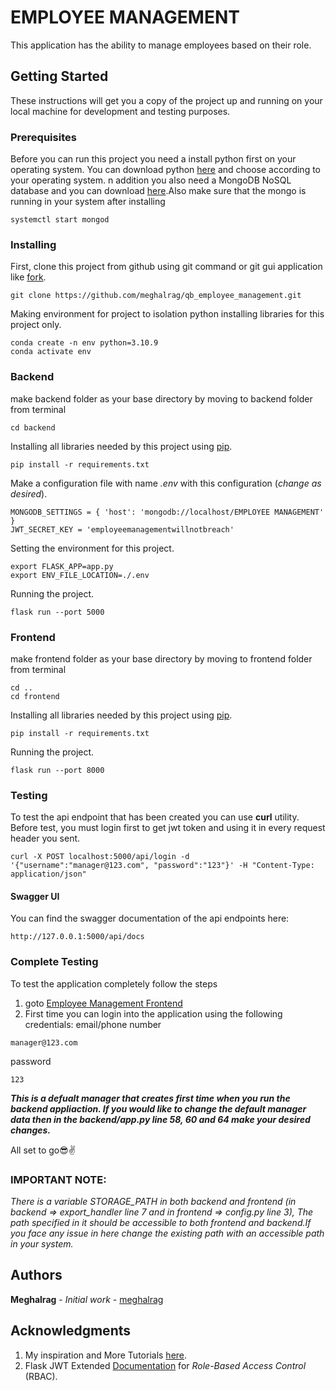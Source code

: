 # EMPLOYEE MANAGEMENT

This application has the ability to manage employees based on their role.


## Getting Started

These instructions will get you a copy of the project up and running on your local machine for development 
and testing purposes.

### Prerequisites
Before you can run this project you need a install python first on your operating system.
You can download python [here](https://www.python.org/downloads/) and choose according to your operating system.
n addition you also need a MongoDB NoSQL database and you can download 
[here](https://www.mongodb.com/download-center/community).Also make sure that the mongo is running in your system after installing

```
systemctl start mongod
```

### Installing

First, clone this project from github using git command or git gui application like [fork](https://github.com/meghalrag/qb_employee_management/fork).
```
git clone https://github.com/meghalrag/qb_employee_management.git
```

Making environment for project to isolation python installing libraries for this project only.
```
conda create -n env python=3.10.9
conda activate env
```

### Backend

make backend folder as your base directory by moving to backend folder from terminal

```
cd backend
```

Installing all libraries needed by this project using [pip](https://pypi.org/project/pip/).
```
pip install -r requirements.txt
```

Make a configuration file with name *.env* with this configuration (_change as desired_).
```
MONGODB_SETTINGS = { 'host': 'mongodb://localhost/EMPLOYEE MANAGEMENT' }
JWT_SECRET_KEY = 'employeemanagementwillnotbreach'
```

Setting the environment for this project.
```
export FLASK_APP=app.py
export ENV_FILE_LOCATION=./.env
``` 

Running the project.
```
flask run --port 5000
```

### Frontend

make frontend folder as your base directory by moving to frontend folder from terminal

```
cd ..
cd frontend
```

Installing all libraries needed by this project using [pip](https://pypi.org/project/pip/).
```
pip install -r requirements.txt
```

Running the project.
```
flask run --port 8000
```

### Testing

To test the api endpoint that has been created you can use **curl** utility. Before test, you must login
first to get jwt token and using it in every request header you sent.

```
curl -X POST localhost:5000/api/login -d '{"username":"manager@123.com", "password":"123"}' -H "Content-Type: application/json"
```

#### Swagger UI

You can find the swagger documentation of the api endpoints here:

```
http://127.0.0.1:5000/api/docs
```

### Complete Testing

To test the application completely follow the steps

1. goto [Employee Management Frontend](http://127.0.0.1:8000/)
2. First time you can login into the application using  the following credentials:
email/phone number
```
manager@123.com
```
password
```
123
```
***This is a defualt manager that creates first time when you run the backend appliaction.
If you would like to change the default manager data then in the backend/app.py line 58, 60 and 64 make your desired changes.***

All set to go:sunglasses::v:

### IMPORTANT NOTE:

_There is a variable STORAGE_PATH in both backend and frontend (in backend => export_handler line 7 and in frontend => config.py line 3),
The path specified in it should be accessible to both frontend and backend.If you face any issue in here change the existing path with an
accessible path in your system._ 

## Authors

**Meghalrag** - *Initial work* - [meghalrag](https://github.com/meghalrag)


## Acknowledgments

1. My inspiration and More Tutorials [here](https://dev.to/paurakhsharma/flask-rest-api-part-0-setup-basic-crud-api-4650).
2. Flask JWT Extended [Documentation](https://flask-jwt-extended.readthedocs.io/en/stable/)
for _Role-Based Access Control_ (RBAC).
